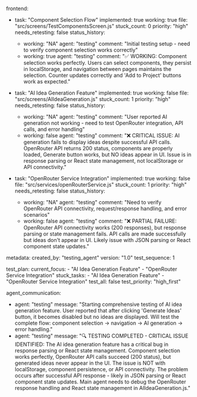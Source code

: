 frontend:
  - task: "Component Selection Flow"
    implemented: true
    working: true
    file: "src/screens/TestComponentsScreen.js"
    stuck_count: 0
    priority: "high"
    needs_retesting: false
    status_history:
      - working: "NA"
        agent: "testing"
        comment: "Initial testing setup - need to verify component selection works correctly"
      - working: true
        agent: "testing"
        comment: "✅ WORKING: Component selection works perfectly. Users can select components, they persist in localStorage, and navigation between pages maintains the selection. Counter updates correctly and 'Add to Project' buttons work as expected."

  - task: "AI Idea Generation Feature"
    implemented: true
    working: false
    file: "src/screens/AIIdeaGeneration.js"
    stuck_count: 1
    priority: "high"
    needs_retesting: false
    status_history:
      - working: "NA"
        agent: "testing"
        comment: "User reported AI generation not working - need to test OpenRouter integration, API calls, and error handling"
      - working: false
        agent: "testing"
        comment: "❌ CRITICAL ISSUE: AI generation fails to display ideas despite successful API calls. OpenRouter API returns 200 status, components are properly loaded, Generate button works, but NO ideas appear in UI. Issue is in response parsing or React state management, not localStorage or API connectivity."

  - task: "OpenRouter Service Integration"
    implemented: true
    working: false
    file: "src/services/openRouterService.js"
    stuck_count: 1
    priority: "high"
    needs_retesting: false
    status_history:
      - working: "NA"
        agent: "testing"
        comment: "Need to verify OpenRouter API connectivity, request/response handling, and error scenarios"
      - working: false
        agent: "testing"
        comment: "❌ PARTIAL FAILURE: OpenRouter API connectivity works (200 responses), but response parsing or state management fails. API calls are made successfully but ideas don't appear in UI. Likely issue with JSON parsing or React component state updates."

metadata:
  created_by: "testing_agent"
  version: "1.0"
  test_sequence: 1

test_plan:
  current_focus:
    - "AI Idea Generation Feature"
    - "OpenRouter Service Integration"
  stuck_tasks:
    - "AI Idea Generation Feature"
    - "OpenRouter Service Integration"
  test_all: false
  test_priority: "high_first"

agent_communication:
  - agent: "testing"
    message: "Starting comprehensive testing of AI idea generation feature. User reported that after clicking 'Generate Ideas' button, it becomes disabled but no ideas are displayed. Will test the complete flow: component selection → navigation → AI generation → error handling."
  - agent: "testing"
    message: "🔍 TESTING COMPLETED - CRITICAL ISSUE IDENTIFIED: The AI idea generation feature has a critical bug in response parsing or React state management. Component selection works perfectly, OpenRouter API calls succeed (200 status), but generated ideas never appear in the UI. The issue is NOT with localStorage, component persistence, or API connectivity. The problem occurs after successful API response - likely in JSON parsing or React component state updates. Main agent needs to debug the OpenRouter response handling and React state management in AIIdeaGeneration.js."